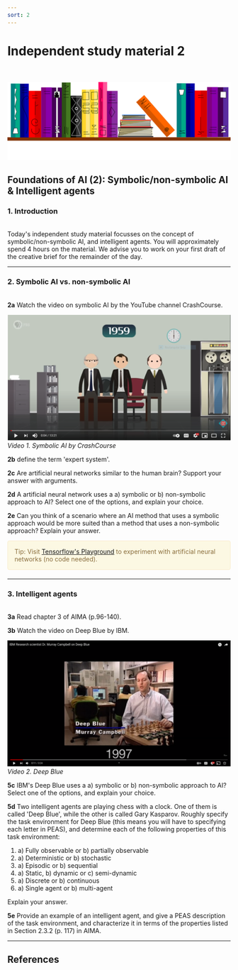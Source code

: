 ```yaml
---
sort: 2
---
```


# __Independent study material 2__
\
\
<img src="./images/books.png" alt="Books banner" width="600"/>

## __Foundations of AI (2): Symbolic/non-symbolic AI & Intelligent agents__

### 1. Introduction
\
Today's independent study material focusses on the concept of symbolic/non-symbolic AI, and intelligent agents. You will approximately spend 4 hours on the material. We advise you to work on your first draft of the creative brief for the remainder of the day.  

***

### 2. Symbolic AI vs. non-symbolic AI
\
__2a__ Watch the video on symbolic AI by the YouTube channel CrashCourse.

[![Video 1.](./images/symbolic_ai.jpg)](https://www.youtube.com/watch?v=WHCo4m2VOws "Click on link to open video!")
*Video 1. Symbolic AI by CrashCourse*

__2b__ define the term 'expert system'.

__2c__ Are artificial neural networks similar to the human brain?  Support your answer with arguments.

__2d__ A artificial neural network uses a a) symbolic or b) non-symbolic approach to AI? Select one of the options, and explain
your choice.

__2e__ Can you think of a scenario where an AI method that uses a symbolic approach would be more suited than a method
that uses a non-symbolic approach? Explain your answer.

<div style="padding: 15px; border: 1px solid transparent; border-color: transparent; margin-bottom: 20px; border-radius: 4px; color: #8a6d3b;; background-color: #fcf8e3; border-color: #faebcc;">
Tip: Visit <a href="https://playground.tensorflow.org/#activation=tanh&batchSize=10&dataset=circle&regDataset=reg-plane&learningRate=0.03&regularizationRate=0&noise=0&networkShape=4,2&seed=0.12586&showTestData=false&discretize=false&percTrainData=50&x=true&y=true&xTimesY=false&xSquared=false&ySquared=false&cosX=false&sinX=false&cosY=false&sinY=false&collectStats=false&problem=classification&initZero=false&hideText=false/">Tensorflow's Playground</a> to experiment with artificial neural networks (no code needed).
</div>   

***

### 3. Intelligent agents
\
__3a__ Read chapter 3 of AIMA (p.96-140).

__3b__ Watch the video on Deep Blue by IBM.

[![Video 2.](./images/deep_blue.jpg)](https://www.youtube.com/watch?v=KFSVZlkHHmM "Click on link to open video!")
*Video 2. Deep Blue*

__5c__ IBM's Deep Blue uses a a) symbolic or b) non-symbolic approach to AI? Select one of the options, and explain your
choice.

__5d__ Two intelligent agents are playing chess with a clock. One of them is called 'Deep Blue', while the other
is called Gary Kasparov. Roughly specify the task environment for Deep Blue (this means you will have to specifying each letter in PEAS), and determine each of the following properties of this task environment:

1. a) Fully observable or b) partially observable
2. a) Deterministic or b) stochastic
3. a) Episodic or b) sequential
4. a) Static, b) dynamic or c) semi-dynamic
5. a) Discrete or b) continuous
6. a) Single agent or b) multi-agent

Explain your answer.

__5e__ Provide an example of an intelligent agent, and give a PEAS description of the task
environment, and characterize it in terms of the properties listed in Section 2.3.2 (p. 117) in AIMA.

***

## __References__
